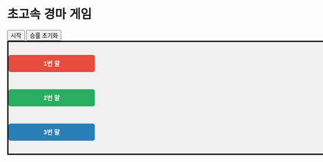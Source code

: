 <!DOCTYPE html>
<html lang="ko">
<head>
  <meta charset="UTF-8">
  <title>경마 게임</title>
  <style>
    body { font-family: sans-serif; padding: 20px; }
    .track {
      position: relative;
      width: 1000px;
      height: 260px;
      border: 3px solid #000;
      margin-bottom: 20px;
      background-color: #f0f0f0;
    }
    .horse {
      position: absolute;
      width: 200px;
      height: 40px;
      color: #fff;
      font-weight: bold;
      text-align: center;
      line-height: 40px;
      border-radius: 5px;
    }
    #horse1 { top: 30px; background-color: #e74c3c; }
    #horse2 { top: 110px; background-color: #27ae60; }
    #horse3 { top: 190px; background-color: #2980b9; }
  </style>
</head>
<body>

  <h1>초고속 경마 게임</h1>
  <button onclick="startRace()">시작</button>
  <button onclick="resetStats()">승률 초기화</button>

  <div class="track" id="track">
    <div class="horse" id="horse1">1번 말</div>
    <div class="horse" id="horse2">2번 말</div>
    <div class="horse" id="horse3">3번 말</div>
  </div>

  <div id="result"></div>
  <div id="stats"></div>

  <script>
    const horses = [
      { id: 'horse1', name: '1번 말', pos: 0, wins: 0, speed: 0 },
      { id: 'horse2', name: '2번 말', pos: 0, wins: 0, speed: 0 },
      { id: 'horse3', name: '3번 말', pos: 0, wins: 0, speed: 0 }
    ];

    const horseWidth = 200;
    const trackWidth = 1000;
    let raceInterval = null;
    let animationId = null;
    let lastFrame = null;
    let running = false;

    function loadStats() {
      horses.forEach(horse => {
        const storedWins = localStorage.getItem(horse.id);
        if (storedWins) horse.wins = parseInt(storedWins);
      });
    }

    function saveStats() {
      horses.forEach(horse => {
        localStorage.setItem(horse.id, horse.wins);
      });
    }

    function resetStats() {
      horses.forEach(horse => {
        horse.wins = 0;
        localStorage.removeItem(horse.id);
      });
      updateStatsUI();
    }

    function updateStatsUI() {
      let totalWins = horses.reduce((acc, h) => acc + h.wins, 0);
      let statsHTML = '<h3>승률</h3><ul>';
      horses.forEach(h => {
        const percent = totalWins ? ((h.wins / totalWins) * 100).toFixed(1) : 0;
        statsHTML += `<li>${h.name}: ${h.wins}승 (${percent}%)</li>`;
      });
      statsHTML += '</ul>';
      document.getElementById('stats').innerHTML = statsHTML;
    }

    function updateSpeeds() {
      horses[0].speed = Math.floor(Math.random() * 351) + 250;  // 250~600
      horses[1].speed = Math.floor(Math.random() * 501) + 150; // 150~650
      horses[2].speed = Math.floor(Math.random() * 651) + 50; // 50~700
    }

    function moveHorses(timestamp) {
      if (!lastFrame) lastFrame = timestamp;
      const delta = (timestamp - lastFrame) / 1000; // 초
      lastFrame = timestamp;

      horses.forEach(horse => {
        horse.pos += horse.speed * delta;
        document.getElementById(horse.id).style.left = horse.pos + 'px';
      });

      checkWinner();

      if (running) {
        animationId = requestAnimationFrame(moveHorses);
      }
    }

    function checkWinner() {
      for (let horse of horses) {
        if (horse.pos + horseWidth >= trackWidth) {
          running = false;
          cancelAnimationFrame(animationId);
          clearInterval(raceInterval);
          horse.wins++;
          saveStats();
          showResult(horse.name);
          return;
        }
      }
    }

    function showResult(winnerName) {
      document.getElementById('result').innerHTML = `<h2>우승: ${winnerName}</h2>`;
      updateStatsUI();
    }

    function resetRace() {
      horses.forEach(horse => {
        horse.pos = 0;
        horse.speed = 0;
        document.getElementById(horse.id).style.left = '0px';
      });
      document.getElementById('result').innerHTML = '';
      lastFrame = null;
    }

    function startRace() {
      if (running) return;
      resetRace();
      loadStats();
      updateStatsUI();
      running = true;

      updateSpeeds();
      raceInterval = setInterval(updateSpeeds, 200); // 0.2초마다 속도 갱신
      animationId = requestAnimationFrame(moveHorses);
    }
  </script>

</body>
</html>
